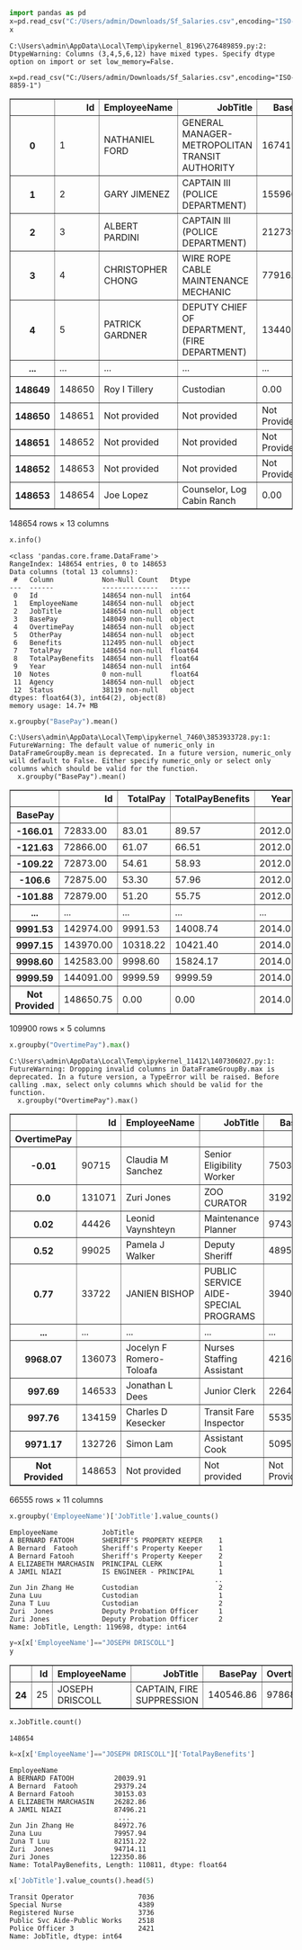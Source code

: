 ```python
import pandas as pd
x=pd.read_csv("C:/Users/admin/Downloads/Sf_Salaries.csv",encoding="ISO-8859-1")
x
```

    C:\Users\admin\AppData\Local\Temp\ipykernel_8196\276489859.py:2: DtypeWarning: Columns (3,4,5,6,12) have mixed types. Specify dtype option on import or set low_memory=False.
      x=pd.read_csv("C:/Users/admin/Downloads/Sf_Salaries.csv",encoding="ISO-8859-1")
    




<div>
<style scoped>
    .dataframe tbody tr th:only-of-type {
        vertical-align: middle;
    }

    .dataframe tbody tr th {
        vertical-align: top;
    }

    .dataframe thead th {
        text-align: right;
    }
</style>
<table border="1" class="dataframe">
  <thead>
    <tr style="text-align: right;">
      <th></th>
      <th>Id</th>
      <th>EmployeeName</th>
      <th>JobTitle</th>
      <th>BasePay</th>
      <th>OvertimePay</th>
      <th>OtherPay</th>
      <th>Benefits</th>
      <th>TotalPay</th>
      <th>TotalPayBenefits</th>
      <th>Year</th>
      <th>Notes</th>
      <th>Agency</th>
      <th>Status</th>
    </tr>
  </thead>
  <tbody>
    <tr>
      <th>0</th>
      <td>1</td>
      <td>NATHANIEL FORD</td>
      <td>GENERAL MANAGER-METROPOLITAN TRANSIT AUTHORITY</td>
      <td>167411.18</td>
      <td>0.0</td>
      <td>400184.25</td>
      <td>NaN</td>
      <td>567595.43</td>
      <td>567595.43</td>
      <td>2011</td>
      <td>NaN</td>
      <td>San Francisco</td>
      <td>NaN</td>
    </tr>
    <tr>
      <th>1</th>
      <td>2</td>
      <td>GARY JIMENEZ</td>
      <td>CAPTAIN III (POLICE DEPARTMENT)</td>
      <td>155966.02</td>
      <td>245131.88</td>
      <td>137811.38</td>
      <td>NaN</td>
      <td>538909.28</td>
      <td>538909.28</td>
      <td>2011</td>
      <td>NaN</td>
      <td>San Francisco</td>
      <td>NaN</td>
    </tr>
    <tr>
      <th>2</th>
      <td>3</td>
      <td>ALBERT PARDINI</td>
      <td>CAPTAIN III (POLICE DEPARTMENT)</td>
      <td>212739.13</td>
      <td>106088.18</td>
      <td>16452.6</td>
      <td>NaN</td>
      <td>335279.91</td>
      <td>335279.91</td>
      <td>2011</td>
      <td>NaN</td>
      <td>San Francisco</td>
      <td>NaN</td>
    </tr>
    <tr>
      <th>3</th>
      <td>4</td>
      <td>CHRISTOPHER CHONG</td>
      <td>WIRE ROPE CABLE MAINTENANCE MECHANIC</td>
      <td>77916.0</td>
      <td>56120.71</td>
      <td>198306.9</td>
      <td>NaN</td>
      <td>332343.61</td>
      <td>332343.61</td>
      <td>2011</td>
      <td>NaN</td>
      <td>San Francisco</td>
      <td>NaN</td>
    </tr>
    <tr>
      <th>4</th>
      <td>5</td>
      <td>PATRICK GARDNER</td>
      <td>DEPUTY CHIEF OF DEPARTMENT,(FIRE DEPARTMENT)</td>
      <td>134401.6</td>
      <td>9737.0</td>
      <td>182234.59</td>
      <td>NaN</td>
      <td>326373.19</td>
      <td>326373.19</td>
      <td>2011</td>
      <td>NaN</td>
      <td>San Francisco</td>
      <td>NaN</td>
    </tr>
    <tr>
      <th>...</th>
      <td>...</td>
      <td>...</td>
      <td>...</td>
      <td>...</td>
      <td>...</td>
      <td>...</td>
      <td>...</td>
      <td>...</td>
      <td>...</td>
      <td>...</td>
      <td>...</td>
      <td>...</td>
      <td>...</td>
    </tr>
    <tr>
      <th>148649</th>
      <td>148650</td>
      <td>Roy I Tillery</td>
      <td>Custodian</td>
      <td>0.00</td>
      <td>0.00</td>
      <td>0.00</td>
      <td>0.00</td>
      <td>0.00</td>
      <td>0.00</td>
      <td>2014</td>
      <td>NaN</td>
      <td>San Francisco</td>
      <td>PT</td>
    </tr>
    <tr>
      <th>148650</th>
      <td>148651</td>
      <td>Not provided</td>
      <td>Not provided</td>
      <td>Not Provided</td>
      <td>Not Provided</td>
      <td>Not Provided</td>
      <td>Not Provided</td>
      <td>0.00</td>
      <td>0.00</td>
      <td>2014</td>
      <td>NaN</td>
      <td>San Francisco</td>
      <td>NaN</td>
    </tr>
    <tr>
      <th>148651</th>
      <td>148652</td>
      <td>Not provided</td>
      <td>Not provided</td>
      <td>Not Provided</td>
      <td>Not Provided</td>
      <td>Not Provided</td>
      <td>Not Provided</td>
      <td>0.00</td>
      <td>0.00</td>
      <td>2014</td>
      <td>NaN</td>
      <td>San Francisco</td>
      <td>NaN</td>
    </tr>
    <tr>
      <th>148652</th>
      <td>148653</td>
      <td>Not provided</td>
      <td>Not provided</td>
      <td>Not Provided</td>
      <td>Not Provided</td>
      <td>Not Provided</td>
      <td>Not Provided</td>
      <td>0.00</td>
      <td>0.00</td>
      <td>2014</td>
      <td>NaN</td>
      <td>San Francisco</td>
      <td>NaN</td>
    </tr>
    <tr>
      <th>148653</th>
      <td>148654</td>
      <td>Joe Lopez</td>
      <td>Counselor, Log Cabin Ranch</td>
      <td>0.00</td>
      <td>0.00</td>
      <td>-618.13</td>
      <td>0.00</td>
      <td>-618.13</td>
      <td>-618.13</td>
      <td>2014</td>
      <td>NaN</td>
      <td>San Francisco</td>
      <td>PT</td>
    </tr>
  </tbody>
</table>
<p>148654 rows × 13 columns</p>
</div>




```python
x.info()
```

    <class 'pandas.core.frame.DataFrame'>
    RangeIndex: 148654 entries, 0 to 148653
    Data columns (total 13 columns):
     #   Column            Non-Null Count   Dtype  
    ---  ------            --------------   -----  
     0   Id                148654 non-null  int64  
     1   EmployeeName      148654 non-null  object 
     2   JobTitle          148654 non-null  object 
     3   BasePay           148049 non-null  object 
     4   OvertimePay       148654 non-null  object 
     5   OtherPay          148654 non-null  object 
     6   Benefits          112495 non-null  object 
     7   TotalPay          148654 non-null  float64
     8   TotalPayBenefits  148654 non-null  float64
     9   Year              148654 non-null  int64  
     10  Notes             0 non-null       float64
     11  Agency            148654 non-null  object 
     12  Status            38119 non-null   object 
    dtypes: float64(3), int64(2), object(8)
    memory usage: 14.7+ MB
    


```python
x.groupby("BasePay").mean()
```

    C:\Users\admin\AppData\Local\Temp\ipykernel_7460\3853933728.py:1: FutureWarning: The default value of numeric_only in DataFrameGroupBy.mean is deprecated. In a future version, numeric_only will default to False. Either specify numeric_only or select only columns which should be valid for the function.
      x.groupby("BasePay").mean()
    




<div>
<style scoped>
    .dataframe tbody tr th:only-of-type {
        vertical-align: middle;
    }

    .dataframe tbody tr th {
        vertical-align: top;
    }

    .dataframe thead th {
        text-align: right;
    }
</style>
<table border="1" class="dataframe">
  <thead>
    <tr style="text-align: right;">
      <th></th>
      <th>Id</th>
      <th>TotalPay</th>
      <th>TotalPayBenefits</th>
      <th>Year</th>
      <th>Notes</th>
    </tr>
    <tr>
      <th>BasePay</th>
      <th></th>
      <th></th>
      <th></th>
      <th></th>
      <th></th>
    </tr>
  </thead>
  <tbody>
    <tr>
      <th>-166.01</th>
      <td>72833.00</td>
      <td>83.01</td>
      <td>89.57</td>
      <td>2012.0</td>
      <td>NaN</td>
    </tr>
    <tr>
      <th>-121.63</th>
      <td>72866.00</td>
      <td>61.07</td>
      <td>66.51</td>
      <td>2012.0</td>
      <td>NaN</td>
    </tr>
    <tr>
      <th>-109.22</th>
      <td>72873.00</td>
      <td>54.61</td>
      <td>58.93</td>
      <td>2012.0</td>
      <td>NaN</td>
    </tr>
    <tr>
      <th>-106.6</th>
      <td>72875.00</td>
      <td>53.30</td>
      <td>57.96</td>
      <td>2012.0</td>
      <td>NaN</td>
    </tr>
    <tr>
      <th>-101.88</th>
      <td>72879.00</td>
      <td>51.20</td>
      <td>55.75</td>
      <td>2012.0</td>
      <td>NaN</td>
    </tr>
    <tr>
      <th>...</th>
      <td>...</td>
      <td>...</td>
      <td>...</td>
      <td>...</td>
      <td>...</td>
    </tr>
    <tr>
      <th>9991.53</th>
      <td>142974.00</td>
      <td>9991.53</td>
      <td>14008.74</td>
      <td>2014.0</td>
      <td>NaN</td>
    </tr>
    <tr>
      <th>9997.15</th>
      <td>143970.00</td>
      <td>10318.22</td>
      <td>10421.40</td>
      <td>2014.0</td>
      <td>NaN</td>
    </tr>
    <tr>
      <th>9998.60</th>
      <td>142583.00</td>
      <td>9998.60</td>
      <td>15824.17</td>
      <td>2014.0</td>
      <td>NaN</td>
    </tr>
    <tr>
      <th>9999.59</th>
      <td>144091.00</td>
      <td>9999.59</td>
      <td>9999.59</td>
      <td>2014.0</td>
      <td>NaN</td>
    </tr>
    <tr>
      <th>Not Provided</th>
      <td>148650.75</td>
      <td>0.00</td>
      <td>0.00</td>
      <td>2014.0</td>
      <td>NaN</td>
    </tr>
  </tbody>
</table>
<p>109900 rows × 5 columns</p>
</div>




```python
x.groupby("OvertimePay").max()
```

    C:\Users\admin\AppData\Local\Temp\ipykernel_11412\1407306027.py:1: FutureWarning: Dropping invalid columns in DataFrameGroupBy.max is deprecated. In a future version, a TypeError will be raised. Before calling .max, select only columns which should be valid for the function.
      x.groupby("OvertimePay").max()
    




<div>
<style scoped>
    .dataframe tbody tr th:only-of-type {
        vertical-align: middle;
    }

    .dataframe tbody tr th {
        vertical-align: top;
    }

    .dataframe thead th {
        text-align: right;
    }
</style>
<table border="1" class="dataframe">
  <thead>
    <tr style="text-align: right;">
      <th></th>
      <th>Id</th>
      <th>EmployeeName</th>
      <th>JobTitle</th>
      <th>BasePay</th>
      <th>OtherPay</th>
      <th>Benefits</th>
      <th>TotalPay</th>
      <th>TotalPayBenefits</th>
      <th>Year</th>
      <th>Notes</th>
      <th>Agency</th>
    </tr>
    <tr>
      <th>OvertimePay</th>
      <th></th>
      <th></th>
      <th></th>
      <th></th>
      <th></th>
      <th></th>
      <th></th>
      <th></th>
      <th></th>
      <th></th>
      <th></th>
    </tr>
  </thead>
  <tbody>
    <tr>
      <th>-0.01</th>
      <td>90715</td>
      <td>Claudia M Sanchez</td>
      <td>Senior Eligibility Worker</td>
      <td>75033.03</td>
      <td>1540.0</td>
      <td>28864.64</td>
      <td>76573.02</td>
      <td>105437.66</td>
      <td>2013</td>
      <td>NaN</td>
      <td>San Francisco</td>
    </tr>
    <tr>
      <th>0.0</th>
      <td>131071</td>
      <td>Zuri Jones</td>
      <td>ZOO CURATOR</td>
      <td>319275.01</td>
      <td>400184.25</td>
      <td>96570.66</td>
      <td>567595.43</td>
      <td>567595.43</td>
      <td>2014</td>
      <td>NaN</td>
      <td>San Francisco</td>
    </tr>
    <tr>
      <th>0.02</th>
      <td>44426</td>
      <td>Leonid Vaynshteyn</td>
      <td>Maintenance Planner</td>
      <td>97435.01</td>
      <td>9587.68</td>
      <td>41501.43</td>
      <td>107022.71</td>
      <td>148524.14</td>
      <td>2012</td>
      <td>NaN</td>
      <td>San Francisco</td>
    </tr>
    <tr>
      <th>0.52</th>
      <td>99025</td>
      <td>Pamela J Walker</td>
      <td>Deputy Sheriff</td>
      <td>48955.57</td>
      <td>5090.12</td>
      <td>17354.01</td>
      <td>54046.21</td>
      <td>71400.22</td>
      <td>2013</td>
      <td>NaN</td>
      <td>San Francisco</td>
    </tr>
    <tr>
      <th>0.77</th>
      <td>33722</td>
      <td>JANIEN BISHOP</td>
      <td>PUBLIC SERVICE AIDE-SPECIAL PROGRAMS</td>
      <td>3940.53</td>
      <td>26.07</td>
      <td>NaN</td>
      <td>3967.37</td>
      <td>3967.37</td>
      <td>2011</td>
      <td>NaN</td>
      <td>San Francisco</td>
    </tr>
    <tr>
      <th>...</th>
      <td>...</td>
      <td>...</td>
      <td>...</td>
      <td>...</td>
      <td>...</td>
      <td>...</td>
      <td>...</td>
      <td>...</td>
      <td>...</td>
      <td>...</td>
      <td>...</td>
    </tr>
    <tr>
      <th>9968.07</th>
      <td>136073</td>
      <td>Jocelyn F Romero-Toloafa</td>
      <td>Nurses Staffing Assistant</td>
      <td>42161.53</td>
      <td>952.54</td>
      <td>22502.44</td>
      <td>53082.14</td>
      <td>75584.58</td>
      <td>2014</td>
      <td>NaN</td>
      <td>San Francisco</td>
    </tr>
    <tr>
      <th>997.69</th>
      <td>146533</td>
      <td>Jonathan L Dees</td>
      <td>Junior Clerk</td>
      <td>2264.36</td>
      <td>0.00</td>
      <td>32.62</td>
      <td>3262.05</td>
      <td>3294.67</td>
      <td>2014</td>
      <td>NaN</td>
      <td>San Francisco</td>
    </tr>
    <tr>
      <th>997.76</th>
      <td>134159</td>
      <td>Charles D Kesecker</td>
      <td>Transit Fare Inspector</td>
      <td>55358.41</td>
      <td>280.41</td>
      <td>27941.98</td>
      <td>56636.58</td>
      <td>84578.56</td>
      <td>2014</td>
      <td>NaN</td>
      <td>San Francisco</td>
    </tr>
    <tr>
      <th>9971.17</th>
      <td>132726</td>
      <td>Simon Lam</td>
      <td>Assistant Cook</td>
      <td>50955.01</td>
      <td>1177.20</td>
      <td>27046.53</td>
      <td>62103.38</td>
      <td>89149.91</td>
      <td>2014</td>
      <td>NaN</td>
      <td>San Francisco</td>
    </tr>
    <tr>
      <th>Not Provided</th>
      <td>148653</td>
      <td>Not provided</td>
      <td>Not provided</td>
      <td>Not Provided</td>
      <td>Not Provided</td>
      <td>Not Provided</td>
      <td>0.00</td>
      <td>0.00</td>
      <td>2014</td>
      <td>NaN</td>
      <td>San Francisco</td>
    </tr>
  </tbody>
</table>
<p>66555 rows × 11 columns</p>
</div>




```python
x.groupby('EmployeeName')['JobTitle'].value_counts()
```




    EmployeeName           JobTitle                 
    A BERNARD FATOOH       SHERIFF'S PROPERTY KEEPER    1
    A Bernard  Fatooh      Sheriff's Property Keeper    1
    A Bernard Fatooh       Sheriff's Property Keeper    2
    A ELIZABETH MARCHASIN  PRINCIPAL CLERK              1
    A JAMIL NIAZI          IS ENGINEER - PRINCIPAL      1
                                                       ..
    Zun Jin Zhang He       Custodian                    2
    Zuna Luu               Custodian                    1
    Zuna T Luu             Custodian                    2
    Zuri  Jones            Deputy Probation Officer     1
    Zuri Jones             Deputy Probation Officer     2
    Name: JobTitle, Length: 119698, dtype: int64




```python
y=x[x['EmployeeName']=="JOSEPH DRISCOLL"]
y
```




<div>
<style scoped>
    .dataframe tbody tr th:only-of-type {
        vertical-align: middle;
    }

    .dataframe tbody tr th {
        vertical-align: top;
    }

    .dataframe thead th {
        text-align: right;
    }
</style>
<table border="1" class="dataframe">
  <thead>
    <tr style="text-align: right;">
      <th></th>
      <th>Id</th>
      <th>EmployeeName</th>
      <th>JobTitle</th>
      <th>BasePay</th>
      <th>OvertimePay</th>
      <th>OtherPay</th>
      <th>Benefits</th>
      <th>TotalPay</th>
      <th>TotalPayBenefits</th>
      <th>Year</th>
      <th>Notes</th>
      <th>Agency</th>
      <th>Status</th>
    </tr>
  </thead>
  <tbody>
    <tr>
      <th>24</th>
      <td>25</td>
      <td>JOSEPH DRISCOLL</td>
      <td>CAPTAIN, FIRE SUPPRESSION</td>
      <td>140546.86</td>
      <td>97868.77</td>
      <td>31909.28</td>
      <td>NaN</td>
      <td>270324.91</td>
      <td>270324.91</td>
      <td>2011</td>
      <td>NaN</td>
      <td>San Francisco</td>
      <td>NaN</td>
    </tr>
  </tbody>
</table>
</div>




```python
x.JobTitle.count()
```




    148654




```python
k=x[x['EmployeeName']=="JOSEPH DRISCOLL"]['TotalPayBenefits']
```




    EmployeeName
    A BERNARD FATOOH          20039.91
    A Bernard  Fatooh         29379.24
    A Bernard Fatooh          30153.03
    A ELIZABETH MARCHASIN     26282.86
    A JAMIL NIAZI             87496.21
                               ...    
    Zun Jin Zhang He          84972.76
    Zuna Luu                  79957.94
    Zuna T Luu                82151.22
    Zuri  Jones               94714.11
    Zuri Jones               122350.86
    Name: TotalPayBenefits, Length: 110811, dtype: float64




```python
x['JobTitle'].value_counts().head(5)
```




    Transit Operator                7036
    Special Nurse                   4389
    Registered Nurse                3736
    Public Svc Aide-Public Works    2518
    Police Officer 3                2421
    Name: JobTitle, dtype: int64




```python

```
